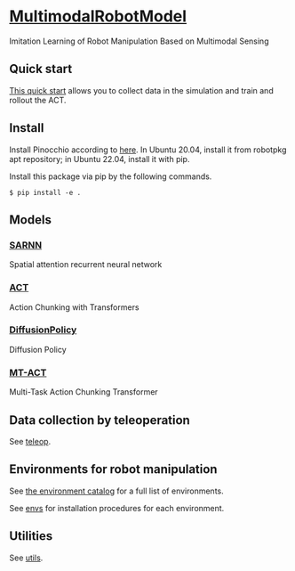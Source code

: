 # [MultimodalRobotModel](https://github.com/isri-aist/MultimodalRobotModel)
Imitation Learning of Robot Manipulation Based on Multimodal Sensing

## Quick start
[This quick start](./doc/QuickStart.md) allows you to collect data in the simulation and train and rollout the ACT.

## Install
Install Pinocchio according to [here](https://stack-of-tasks.github.io/pinocchio/download.html#Install_4).
In Ubuntu 20.04, install it from robotpkg apt repository; in Ubuntu 22.04, install it with pip.

Install this package via pip by the following commands.
```console
$ pip install -e .
```

## Models
### [SARNN](./multimodal_robot_model/sarnn)
Spatial attention recurrent neural network

### [ACT](./multimodal_robot_model/act)
Action Chunking with Transformers

### [DiffusionPolicy](./multimodal_robot_model/diffusion_policy)
Diffusion Policy

### [MT-ACT](./multimodal_robot_model/mt_act)
Multi-Task Action Chunking Transformer

## Data collection by teleoperation
See [teleop](./multimodal_robot_model/teleop).

## Environments for robot manipulation
See [the environment catalog](doc/EnvironmentCatalog.md) for a full list of environments.

See [envs](./multimodal_robot_model/envs) for installation procedures for each environment.

## Utilities
See [utils](./multimodal_robot_model/utils).
